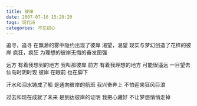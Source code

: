 ```yaml
---
title: 彼岸
date: 2007-07-16 15:20:20
tags: 现代诗
categories: 不忘初心
---
```

追寻，追寻
在飘渺的雾中隐约出现了彼岸
渴望，渴望
现实与梦幻创造了花样的彼岸
疯狂，疯狂
为理想的彼岸无悔的奋发图强

远方
有着我想到的地方
我叫那彼岸
前方
有着我理想的地方
可能很遥远
一目望去
仙岛时阴时现
彼岸
在眼前
也在脚下

汗水和泪水铸成了船
是通向彼岸的航班
我兴奋奔上
不怕迎来狂风巨浪

过去和现在成就了未来
是到达彼岸的证明
我把心藏好
不让梦想悄悄走掉